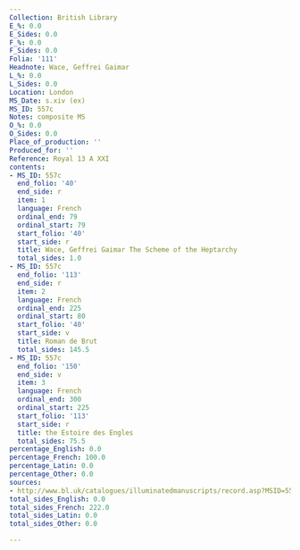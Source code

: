 ```yaml
---
Collection: British Library
E_%: 0.0
E_Sides: 0.0
F_%: 0.0
F_Sides: 0.0
Folia: '111'
Headnote: Wace, Geffrei Gaimar
L_%: 0.0
L_Sides: 0.0
Location: London
MS_Date: s.xiv (ex)
MS_ID: 557c
Notes: composite MS
O_%: 0.0
O_Sides: 0.0
Place_of_production: ''
Produced_for: ''
Reference: Royal 13 A XXI
contents:
- MS_ID: 557c
  end_folio: '40'
  end_side: r
  item: 1
  language: French
  ordinal_end: 79
  ordinal_start: 79
  start_folio: '40'
  start_side: r
  title: Wace, Geffrei Gaimar The Scheme of the Heptarchy
  total_sides: 1.0
- MS_ID: 557c
  end_folio: '113'
  end_side: r
  item: 2
  language: French
  ordinal_end: 225
  ordinal_start: 80
  start_folio: '40'
  start_side: v
  title: Roman de Brut
  total_sides: 145.5
- MS_ID: 557c
  end_folio: '150'
  end_side: v
  item: 3
  language: French
  ordinal_end: 300
  ordinal_start: 225
  start_folio: '113'
  start_side: r
  title: the Estoire des Engles
  total_sides: 75.5
percentage_English: 0.0
percentage_French: 100.0
percentage_Latin: 0.0
percentage_Other: 0.0
sources:
- http://www.bl.uk/catalogues/illuminatedmanuscripts/record.asp?MSID=5535&CollID=16&NStart=130121
total_sides_English: 0.0
total_sides_French: 222.0
total_sides_Latin: 0.0
total_sides_Other: 0.0

---
```

